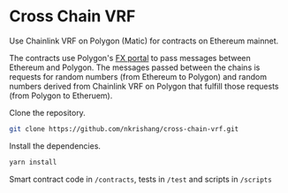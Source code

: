 # Cross Chain VRF

Use Chainlink VRF on Polygon (Matic) for contracts on Ethereum mainnet.

The contracts use Polygon's [FX portal](https://github.com/fx-portal/contracts) to pass messages between Ethereum and Polygon. The messages passed between the chains is requests for random numbers (from Ethereum to Polygon) and random numbers derived from Chainlink VRF on Polygon that fulfill those requests (from Polygon to Etheruem).

Clone the repository.

```bash
git clone https://github.com/nkrishang/cross-chain-vrf.git
```

Install the dependencies. 

```bash
yarn install
```

Smart contract code in `/contracts`, tests in `/test` and scripts in `/scripts`
